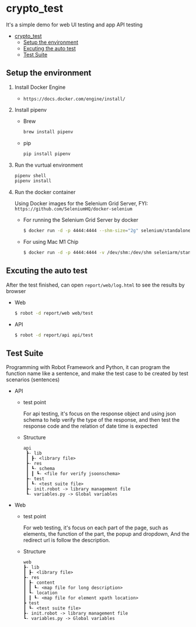 # crypto_test

It's a simple demo for web UI testing and app API testing

- [crypto_test](#crypto_test)
  - [Setup the environment](#setup-the-environment)
  - [Excuting the auto test](#excuting-the-auto-test)
  - [Test Suite](#test-suite)

## Setup the environment

1. Install Docker Engine

   - `https://docs.docker.com/engine/install/`

2. Install  pipenv

   - Brew

       ```bash
       brew install pipenv
       ```

   - pip

       ```bash
       pip install pipenv
       ```

3. Run the vurtual environment

    ```bash
    pipenv shell
    pipenv install
    ```

4. Run the docker container

    Using Docker images for the Selenium Grid Server, FYI: `https://github.com/SeleniumHQ/docker-selenium`

   - For running the Selenium Grid Server by docker

     ```bash
     $ docker run -d -p 4444:4444 --shm-size="2g" selenium/standalone-chrome:4.1.1-20211217
     ```

   - For using Mac M1 Chip

       ```bash
       $ docker run -d -p 4444:4444 -v /dev/shm:/dev/shm seleniarm/standalone-chromium
       ```

## Excuting the auto test

After the test finished, can open `report/web/log.html` to see the results by browser

- Web
  
  ```bash
  $ robot -d report/web web/test
  ```

- API

  ```bash
  $ robot -d report/api api/test
  ```

## Test Suite

Programming with Robot Framework and Python, it can program the function name like a sentence, and make the test case to be created by test scenarios (sentences)

- API

  - test point

    For api testing, it's focus on the response object and using json schema to help verify the type of the response, and then test the response code and the relation of date time is expected

  - Structure

    ```text
    api
     ┣- lib
     ┃ ┣- <library file>
     ┣- res
     ┃ ┗- schema
     ┃ ┃ ┗- <file for verify jsoonschema>
     ┣- test
     ┃ ┗- <test suite file>
     ┣- init.robot -> library management file
     ┗- variables.py -> Global variables
     ```

- Web

  - test point

    For web testing, it's focus on each part of the page, such as elements, the function of the part, the popup and dropdown, And the redirect url is follow the description.

  - Structure

    ```text
    web
    ┣- lib
    ┃ ┣- <library file>
    ┣- res
    ┃ ┣- content
    ┃ ┃ ┗- <map file for long description>
    ┃ ┗- location
    ┃ ┃ ┗- <map file for element xpath location>
    ┣ test
    ┃ ┗- <test suite file>
    ┣- init.robot -> library management file
    ┗- variables.py -> Global variables
    ```
